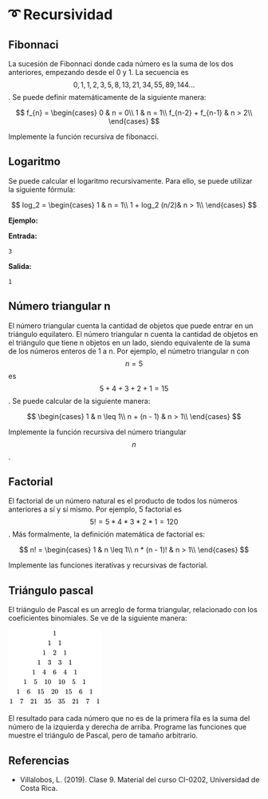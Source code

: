 # ➰ Recursividad

## Fibonnaci

La sucesión de Fibonnaci donde cada número es la suma de los dos anteriores, empezando desde el 0 y 1. La secuencia es $$0, 1, 1, 2, 3, 5, 8, 13, 21, 34, 55, 89, 144...$$. Se puede definir matemáticamente de la siguiente manera:

$$
f_{n} =
\begin{cases}
    0 & n = 0\\
    1 & n = 1\\
    f_{n-2} + f_{n-1} & n > 2\\
\end{cases}
$$

Implemente la función recursiva de fibonacci.

## Logaritmo

Se puede calcular el logaritmo recursivamente. Para ello, se puede utilizar la siguiente fórmula:

$$
    log_2 =
    \begin{cases}
        1 & n = 1\\
        1 + log_2 (n/2)& n > 1\\
    \end{cases}
$$

**Ejemplo:**

**Entrada:**

```{bash}
3
```

**Salida:**

```{bash}
1
```

## Número triangular n

El número triangular cuenta la cantidad de objetos que puede entrar en un triángulo equilatero. El número triangular n cuenta la cantidad de objetos en el triángulo que tiene n objetos en un lado, siendo equivalente de la suma de los números enteros de 1 a n. Por ejemplo, el númetro triangular n con $$n=5$$ es $$ 5 + 4 + 3 + 2 + 1 = 15$$. Se puede calcular de la siguiente manera:

$$
    \begin{cases}
        1 & n \leq 1\\
        n + (n - 1) & n > 1\\
    \end{cases}
$$

Implemente la función recursiva del número triangular $$n$$.

## Factorial

El factorial de un número natural es el producto de todos los números anteriores a sí y sí mismo. Por ejemplo, 5 factorial es $$5! = 5 * 4 * 3 * 2 * 1 = 120$$. Más formalmente, la definición matemática de factorial es:

$$
  n! =
  \begin{cases}
      1 & n \leq 1\\
      n * (n - 1)! & n > 1\\
  \end{cases}
$$

Implemente las funciones iterativas y recursivas de factorial.

## Triángulo pascal

El triángulo de Pascal es un arreglo de forma triangular, relacionado con los coeficientes binomiales. Se ve de la siguiente manera:

![Pascal](../imgs/pascal.png)

El resultado para cada número que no es de la primera fila es la suma del número de la izquierda y derecha de arriba. Programe las funciones que muestre el triángulo de Pascal, pero de tamaño arbitrario.

## Referencias

- Villalobos, L. (2019). Clase 9. Material del curso CI-0202, Universidad de Costa Rica.
